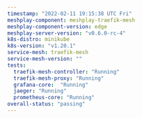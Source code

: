 ```yaml
---
timestamp: "2022-02-11 19:15:38 UTC Fri"
meshplay-component: meshplay-traefik-mesh
meshplay-component-version: edge
meshplay-server-version: "v0.6.0-rc-4"
k8s-distro: minikube
k8s-version: "v1.20.1"
service-mesh: traefik-mesh
service-mesh-version: ""
tests:
  traefik-mesh-controller: "Running"
  traefik-mesh-proxy: "Running"
  grafana-core:  "Running"
  jaeger: "Running"
  prometheus-core: "Running" 
overall-status: "passing"
---
```

